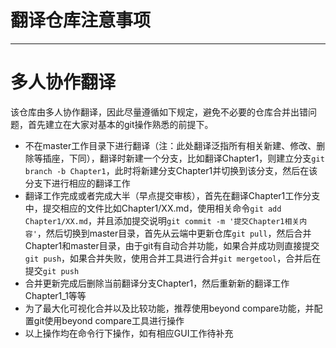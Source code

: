 # 翻译仓库注意事项

---
# 多人协作翻译

该仓库由多人协作翻译，因此尽量遵循如下规定，避免不必要的仓库合并出错问题，首先建立在大家对基本的git操作熟悉的前提下。

* 不在master工作目录下进行翻译（注：此处翻译泛指所有相关新建、修改、删除等插座，下同），翻译时新建一个分支，比如翻译Chapter1，则建立分支```git branch -b Chapter1```，此时将新建分支Chapter1并切换到该分支，然后在该分支下进行相应的翻译工作
* 翻译工作完成或者完成大半（早点提交审核），首先在翻译Chapter1工作分支中，提交相应的文件比如Chapter1/XX.md，使用相关命令```git add Chapter1/XX.md```，并且添加提交说明```git commit -m '提交Chapter1相关内容'```，然后切换到master目录，首先从云端中更新仓库```git pull```，然后合并Chapter1和master目录，由于git有自动合并功能，如果合并成功则直接提交```git push```，如果合并失败，使用合并工具进行合并```git mergetool```，合并后在提交```git push```
* 合并更新完成后删除当前翻译分支Chapter1，然后重新新的翻译工作Chapter1_1等等
* 为了最大化可视化合并以及比较功能，推荐使用beyond compare功能，并配置git使用beyond compare工具进行操作
* 以上操作均在命令行下操作，如有相应GUI工作待补充

